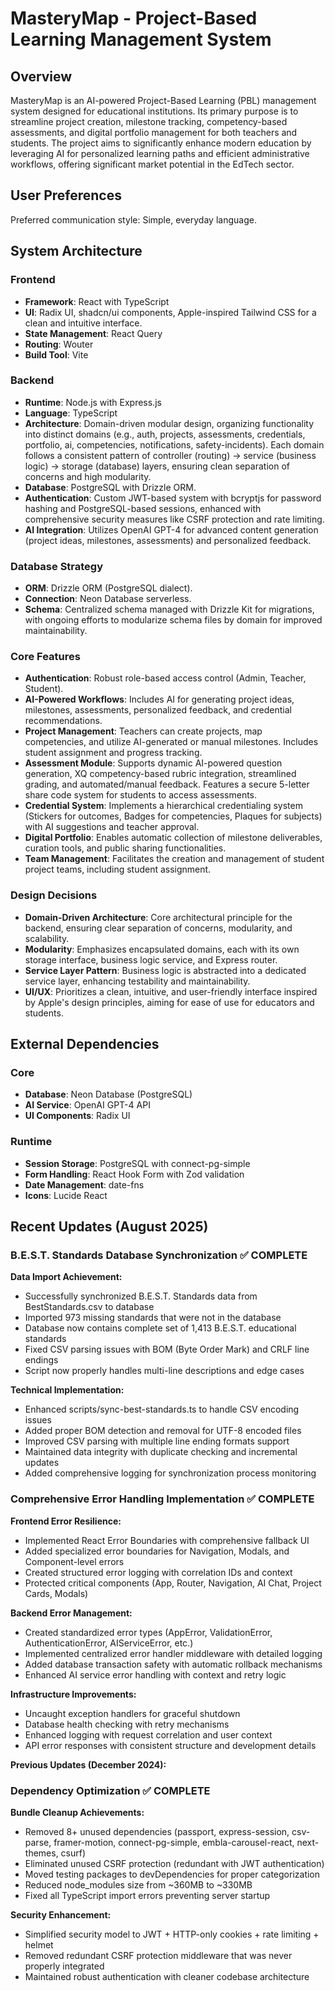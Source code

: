# MasteryMap - Project-Based Learning Management System

## Overview
MasteryMap is an AI-powered Project-Based Learning (PBL) management system designed for educational institutions. Its primary purpose is to streamline project creation, milestone tracking, competency-based assessments, and digital portfolio management for both teachers and students. The project aims to significantly enhance modern education by leveraging AI for personalized learning paths and efficient administrative workflows, offering significant market potential in the EdTech sector.

## User Preferences
Preferred communication style: Simple, everyday language.

## System Architecture

### Frontend
- **Framework**: React with TypeScript
- **UI**: Radix UI, shadcn/ui components, Apple-inspired Tailwind CSS for a clean and intuitive interface.
- **State Management**: React Query
- **Routing**: Wouter
- **Build Tool**: Vite

### Backend
- **Runtime**: Node.js with Express.js
- **Language**: TypeScript
- **Architecture**: Domain-driven modular design, organizing functionality into distinct domains (e.g., auth, projects, assessments, credentials, portfolio, ai, competencies, notifications, safety-incidents). Each domain follows a consistent pattern of controller (routing) → service (business logic) → storage (database) layers, ensuring clean separation of concerns and high modularity.
- **Database**: PostgreSQL with Drizzle ORM.
- **Authentication**: Custom JWT-based system with bcryptjs for password hashing and PostgreSQL-based sessions, enhanced with comprehensive security measures like CSRF protection and rate limiting.
- **AI Integration**: Utilizes OpenAI GPT-4 for advanced content generation (project ideas, milestones, assessments) and personalized feedback.

### Database Strategy
- **ORM**: Drizzle ORM (PostgreSQL dialect).
- **Connection**: Neon Database serverless.
- **Schema**: Centralized schema managed with Drizzle Kit for migrations, with ongoing efforts to modularize schema files by domain for improved maintainability.

### Core Features
- **Authentication**: Robust role-based access control (Admin, Teacher, Student).
- **AI-Powered Workflows**: Includes AI for generating project ideas, milestones, assessments, personalized feedback, and credential recommendations.
- **Project Management**: Teachers can create projects, map competencies, and utilize AI-generated or manual milestones. Includes student assignment and progress tracking.
- **Assessment Module**: Supports dynamic AI-powered question generation, XQ competency-based rubric integration, streamlined grading, and automated/manual feedback. Features a secure 5-letter share code system for students to access assessments.
- **Credential System**: Implements a hierarchical credentialing system (Stickers for outcomes, Badges for competencies, Plaques for subjects) with AI suggestions and teacher approval.
- **Digital Portfolio**: Enables automatic collection of milestone deliverables, curation tools, and public sharing functionalities.
- **Team Management**: Facilitates the creation and management of student project teams, including student assignment.

### Design Decisions
- **Domain-Driven Architecture**: Core architectural principle for the backend, ensuring clear separation of concerns, modularity, and scalability.
- **Modularity**: Emphasizes encapsulated domains, each with its own storage interface, business logic service, and Express router.
- **Service Layer Pattern**: Business logic is abstracted into a dedicated service layer, enhancing testability and maintainability.
- **UI/UX**: Prioritizes a clean, intuitive, and user-friendly interface inspired by Apple's design principles, aiming for ease of use for educators and students.

## External Dependencies

### Core
- **Database**: Neon Database (PostgreSQL)
- **AI Service**: OpenAI GPT-4 API
- **UI Components**: Radix UI

### Runtime
- **Session Storage**: PostgreSQL with connect-pg-simple
- **Form Handling**: React Hook Form with Zod validation
- **Date Management**: date-fns
- **Icons**: Lucide React

## Recent Updates (August 2025)

### B.E.S.T. Standards Database Synchronization ✅ COMPLETE
**Data Import Achievement:**
- Successfully synchronized B.E.S.T. Standards data from BestStandards.csv to database
- Imported 973 missing standards that were not in the database
- Database now contains complete set of 1,413 B.E.S.T. educational standards
- Fixed CSV parsing issues with BOM (Byte Order Mark) and CRLF line endings
- Script now properly handles multi-line descriptions and edge cases

**Technical Implementation:**
- Enhanced scripts/sync-best-standards.ts to handle CSV encoding issues
- Added proper BOM detection and removal for UTF-8 encoded files
- Improved CSV parsing with multiple line ending formats support
- Maintained data integrity with duplicate checking and incremental updates
- Added comprehensive logging for synchronization process monitoring

### Comprehensive Error Handling Implementation ✅ COMPLETE
**Frontend Error Resilience:**
- Implemented React Error Boundaries with comprehensive fallback UI
- Added specialized error boundaries for Navigation, Modals, and Component-level errors
- Created structured error logging with correlation IDs and context
- Protected critical components (App, Router, Navigation, AI Chat, Project Cards, Modals)

**Backend Error Management:**
- Created standardized error types (AppError, ValidationError, AuthenticationError, AIServiceError, etc.)
- Implemented centralized error handler middleware with detailed logging
- Added database transaction safety with automatic rollback mechanisms
- Enhanced AI service error handling with context and retry logic

**Infrastructure Improvements:**
- Uncaught exception handlers for graceful shutdown
- Database health checking with retry mechanisms
- Enhanced logging with request correlation and user context
- API error responses with consistent structure and development details

**Previous Updates (December 2024):**
### Dependency Optimization ✅ COMPLETE
**Bundle Cleanup Achievements:**
- Removed 8+ unused dependencies (passport, express-session, csv-parse, framer-motion, connect-pg-simple, embla-carousel-react, next-themes, csurf)
- Eliminated unused CSRF protection (redundant with JWT authentication)
- Moved testing packages to devDependencies for proper categorization
- Reduced node_modules size from ~360MB to ~330MB
- Fixed all TypeScript import errors preventing server startup

**Security Enhancement:**
- Simplified security model to JWT + HTTP-only cookies + rate limiting + helmet
- Removed redundant CSRF protection middleware that was never properly integrated
- Maintained robust authentication with cleaner codebase architecture